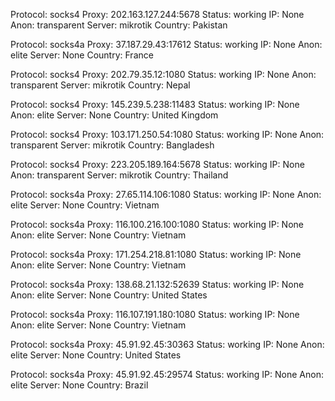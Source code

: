 Protocol: socks4
Proxy: 202.163.127.244:5678
Status: working
IP: None
Anon: transparent
Server: mikrotik
Country: Pakistan

Protocol: socks4a
Proxy: 37.187.29.43:17612
Status: working
IP: None
Anon: elite
Server: None
Country: France

Protocol: socks4
Proxy: 202.79.35.12:1080
Status: working
IP: None
Anon: transparent
Server: mikrotik
Country: Nepal

Protocol: socks4
Proxy: 145.239.5.238:11483
Status: working
IP: None
Anon: elite
Server: None
Country: United Kingdom

Protocol: socks4
Proxy: 103.171.250.54:1080
Status: working
IP: None
Anon: transparent
Server: mikrotik
Country: Bangladesh

Protocol: socks4
Proxy: 223.205.189.164:5678
Status: working
IP: None
Anon: transparent
Server: mikrotik
Country: Thailand

Protocol: socks4a
Proxy: 27.65.114.106:1080
Status: working
IP: None
Anon: elite
Server: None
Country: Vietnam

Protocol: socks4a
Proxy: 116.100.216.100:1080
Status: working
IP: None
Anon: elite
Server: None
Country: Vietnam

Protocol: socks4a
Proxy: 171.254.218.81:1080
Status: working
IP: None
Anon: elite
Server: None
Country: Vietnam

Protocol: socks4a
Proxy: 138.68.21.132:52639
Status: working
IP: None
Anon: elite
Server: None
Country: United States

Protocol: socks4a
Proxy: 116.107.191.180:1080
Status: working
IP: None
Anon: elite
Server: None
Country: Vietnam

Protocol: socks4a
Proxy: 45.91.92.45:30363
Status: working
IP: None
Anon: elite
Server: None
Country: United States

Protocol: socks4a
Proxy: 45.91.92.45:29574
Status: working
IP: None
Anon: elite
Server: None
Country: Brazil


